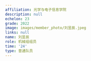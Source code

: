 ```yaml
---
affiliation: 光学与电子信息学院
description: null
echelon: 23
grade: 2022
image: images/member_photo/刘昱辰.jpeg
links: null
name: 刘昱辰
role: 机械组组员
time: '24'
type: 普通队员
---
```

